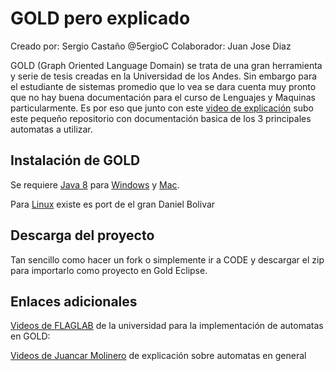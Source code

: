# GOLD pero explicado

Creado por: Sergio Castaño @5ergioC
Colaborador: Juan Jose Diaz

GOLD (Graph Oriented Language Domain) se trata de una gran herramienta y serie de tesis creadas en la Universidad de los Andes. 
Sin embargo para el estudiante de sistemas promedio que lo vea se dara cuenta muy pronto que no hay buena documentación para el curso de Lenguajes y Maquinas particularmente.
Es por eso que junto con este [video de explicación](https://youtu.be/kPAXy5ffoBc) subo este pequeño repositorio con documentación basica de los 3 principales automatas a utilizar.

## Instalación de GOLD

Se requiere [Java 8](https://www.oracle.com/java/technologies/downloads/?er=221886) para [Windows](https://github.com/silviaTak/GoldKeplerWindows) y [Mac](https://github.com/FLAGlab/gold-mac).

Para [Linux](https://github.com/danielbolivar/gold-linux) existe es port de el gran Daniel Bolivar

## Descarga del proyecto

Tan sencillo como hacer un fork o simplemente ir a CODE y descargar el zip para importarlo como proyecto en Gold Eclipse.

## Enlaces adicionales

[Videos de FLAGLAB](https://www.youtube.com/watch?v=NoRCWjY4rOI&list=PLKs_MtJgZbTMZvi5x21JEAPVK1TmBaE1_&index=4) de la universidad para la implementación de automatas en GOLD:

[Videos de Juancar Molinero](https://www.youtube.com/watch?v=P0AxQvJcN2Q&list=PLzv9272qg5D08b-az38erCnvuxBJta-wb) de explicación sobre automatas en general
